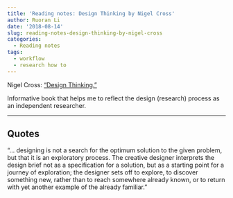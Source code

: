 ```yaml
---
title: 'Reading notes: Design Thinking by Nigel Cross'
author: Ruoran Li
date: '2018-08-14'
slug: reading-notes-design-thinking-by-nigel-cross
categories:
  - Reading notes
tags:
  - workflow
  - research how to
---
```


Nigel Cross: [“Design Thinking.”](https://books.google.com/books/about/Design_Thinking.html?id=NbZUA0HjdbYC)

Informative book that helps me to reflect the design (research) process as an independent researcher.

---

## Quotes 

“... designing is not a search for the optimum solution to the given problem, but that it is an exploratory process. The creative designer interprets the design brief not as a specification for a solution, but as a starting point for a journey of exploration; the designer sets off to explore, to discover something new, rather than to reach somewhere already known, or to return with yet another example of the already familiar.”
